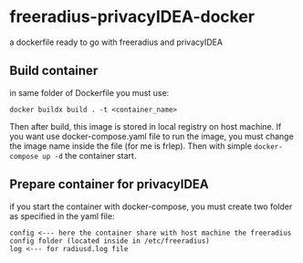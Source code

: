 # freeradius-privacyIDEA-docker
a dockerfile ready to go with freeradius and privacyIDEA

## Build container
in same folder of Dockerfile you must use:
```
docker buildx build . -t <container_name>
```

Then after build, this image is stored in local registry on host machine. 
If you want use docker-compose.yaml file to run the image, you must change the image name inside the file (for me is frlep).
Then with simple `docker-compose up -d` the container start.

## Prepare container for privacyIDEA
if you start the container with docker-compose, you must create two folder as specified in the yaml file:
```
config <--- here the container share with host machine the freeradius config folder (located inside in /etc/freeradius)
log <--- for radiusd.log file
```

